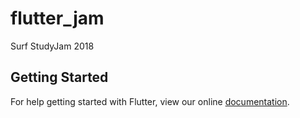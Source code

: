 # flutter_jam

Surf StudyJam 2018

## Getting Started

For help getting started with Flutter, view our online
[documentation](https://flutter.io/).
